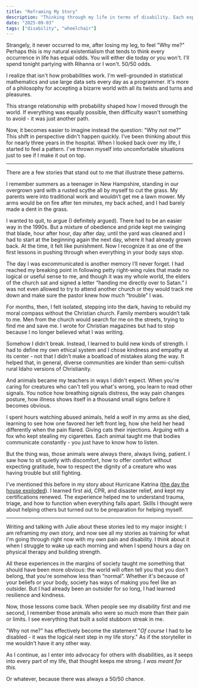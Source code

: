```yaml
---
title: "Reframing My Story"
description: "Thinking through my life in terms of disability. Each experience trained me for what my body would deal with eventually."
date: "2025-09-03"
tags: ["disability", "wheelchair"]
---
```


Strangely, it never occurred to me, after losing my leg, to feel "Why me?" Perhaps this is my natural existentialism that tends to think every occurrence in life has equal odds. You will either die today or you won't. I'll spend tonight partying with Rihanna or I won't. 50/50 odds.

I realize that isn't how probabilities work. I'm well-grounded in statistical mathematics and use large data sets every day as a programmer. It's more of a philosophy for accepting a bizarre world with all its twists and turns and pleasures.

This strange relationship with probability shaped how I moved through the world. If everything was equally possible, then difficulty wasn't something to avoid - it was just another path.

Now, it becomes easier to imagine instead the question: "Why _not_ me?" This shift in perspective didn't happen quickly. I’ve been thinking about this for nearly three years in the hospital. When I looked back over my life, I started to feel a pattern. I've thrown myself into uncomfortable situations just to see if I make it out on top.

---

There are a few stories that stand out to me that illustrate these patterns.

I remember summers as a teenager in New Hampshire, standing in our overgrown yard with a rusted scythe all by myself to cut the grass. My parents were into traditional work and wouldn’t get me a lawn mower. My arms would be on fire after ten minutes, my back ached, and I had barely made a dent in the grass.

I wanted to quit, to argue (I definitely argued). There had to be an easier way in the 1990s. But a mixture of obedience and pride kept me swinging that blade, hour after hour, day after day, until the yard was cleaned and I had to start at the beginning again the next day, where it had already grown back. At the time, it felt like punishment. Now I recognize it as one of the first lessons in pushing through when everything in your body says stop.

The day I was excommunicated is another memory I’ll never forget. I had reached my breaking point in following petty right-wing rules that made no logical or useful sense to me, and though it was my whole world, the elders of the church sat and signed a letter “handing me directly over to Satan.” I was not even allowed to try to attend another church or they would track me down and make sure the pastor knew how much “trouble” I was.

For months, then, I felt isolated, stepping into the dark, having to rebuild my moral compass without the Christian church. Family members wouldn’t talk to me. Men from the church would search for me on the streets, trying to find me and save me. I wrote for Christian magazines but had to stop because I no longer believed what I was writing.

Somehow I didn’t break. Instead, I learned to build new kinds of strength. I had to define my own ethical system and I chose kindness and empathy at its center - not that I didn’t make a boatload of mistakes along the way. It helped that, in general, diverse communities are kinder than semi-cultish rural Idaho versions of Christianity.

And animals became my teachers in ways I didn't expect. When you're caring for creatures who can't tell you what's wrong, you learn to read other signals. You notice how breathing signals distress, the way pain changes posture, how illness shows itself in a thousand small signs before it becomes obvious.

I spent hours watching abused animals, held a wolf in my arms as she died, learning to see how one favored her left front leg, how she held her head differently when the pain flared. Giving cats their injections. Arguing with a fox who kept stealing my cigarettes. Each animal taught me that bodies communicate constantly - you just have to know how to listen.

But the thing was, those animals were always there, always living, patient. I saw how to sit quietly with discomfort, how to offer comfort without expecting gratitude, how to respect the dignity of a creature who was having trouble but still fighting.

I've mentioned this before in my story about Hurricane Katrina ([the day the house exploded](/stories/the-day-the-house-exploded/)). l learned first aid, CPR, and disaster relief, and kept my certifications renewed. The experience helped me to understand trauma, triage, and how to function when everything falls apart. Skills I thought were about helping others but turned out to be preparation for helping myself.

---

Writing and talking with Julie about these stories led to my major insight: I am reframing my own story, and now see all my stories as training for what I'm going through right now with my own pain and disability. I think about it when I struggle to wake up each morning and when I spend hours a day on physical therapy and building strength.

All these experiences in the margins of society taught me something that should have been more obvious: the world will often tell you that you don't belong, that you're somehow less than “normal”. Whether it's because of your beliefs or your body, society has ways of making you feel like an outsider. But I had already been an outsider for so long, I had learned resilience and kindness.

Now, those lessons come back. When people see my disability first and me second, I remember those animals who were so much more than their pain or limits. I see everything that built a solid stubborn streak in me.

"Why not me?" has effectively become the statement "_Of course_ I had to be disabled - it was the logical next step in my life story." As if the storyteller in me wouldn't have it any other way.

As I continue, as I enter into advocacy for others with disabilities, as it seeps into every part of my life, that thought keeps me strong. _I was meant for this._

Or whatever, because there was always a 50/50 chance.
